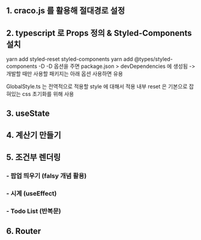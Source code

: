 ## 1. craco.js 를 활용해 절대경로 설정

## 2. typescript 로 Props 정의 & Styled-Components 설치

yarn add styled-reset styled-components
yarn add @types/styled-components -D
-D 옵션을 주면 package.json > devDependencies 에 생성됨 -> 개발할 때만 사용할 패키지는 아래 옵션 사용하면 유용

GlobalStyle.ts 는 전역적으로 적용할 style 에 대해서 적용
내부 reset 은 기본으로 잡혀있는 css 초기화를 위해 사용

## 3. useState

## 4. 계산기 만들기

## 5. 조건부 렌더링

### - 팝업 띄우기 (falsy 개념 활용)

### - 시계 (useEffect)

### - Todo List (반복문)

## 6. Router